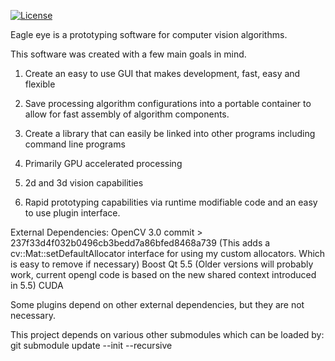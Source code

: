 [![License](https://img.shields.io/badge/License-BSD%203--Clause-blue.svg)](https://opensource.org/licenses/BSD-3-Clause)


Eagle eye is a prototyping software for computer vision algorithms.


This software was created with a few main goals in mind.

1) Create an easy to use GUI that makes development, fast, easy and flexible

2) Save processing algorithm configurations into a portable container to allow for fast assembly of algorithm components.

3) Create a library that can easily be linked into other programs including command line programs

4) Primarily GPU accelerated processing

5) 2d and 3d vision capabilities

6) Rapid prototyping capabilities via runtime modifiable code and an easy to use plugin interface.


External Dependencies:
OpenCV 3.0 commit > 237f33d4f032b0496cb3bedd7a86bfed8468a739 (This adds a cv::Mat::setDefaultAllocator interface for using my custom allocators.  Which is easy to remove if necessary)
Boost
Qt 5.5 (Older versions will probably work, current opengl code is based on the new shared context introduced in 5.5)
CUDA

Some plugins depend on other external dependencies, but they are not necessary.

This project depends on various other submodules which can be loaded by:
git submodule update --init --recursive

